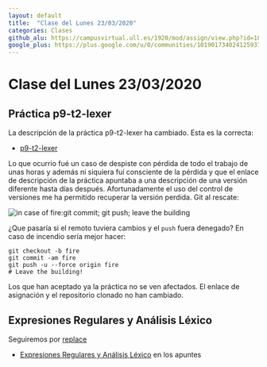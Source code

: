 ```yaml
---
layout: default
title:  "Clase del Lunes 23/03/2020"
categories: Clases
github_alu: https://campusvirtual.ull.es/1920/mod/assign/view.php?id=187733
google_plus: https://plus.google.com/u/0/communities/101901734024125937720
---
```


# Clase del Lunes 23/03/2020

## Práctica p9-t2-lexer

La descripción de la práctica p9-t2-lexer ha cambiado. Esta es la correcta:

* [p9-t2-lexer]({{site.baseurl}}/tema2-expresiones-regulares-y-analisis-lexico/practicas/p9-t2-lexer/)

Lo que ocurrio fué un caso de despiste con pérdida de todo el trabajo de unas horas y además ni siquiera fuí consciente de la pérdida y que el enlace de descripción de la práctica apuntaba a una descripción de una versión diferente hasta días después. 
Afortunadamente el uso del control de versiones me ha permitido recuperar la versión perdida. Git al rescate:

![in case of fire:git commit; git push; leave the building](https://upload.wikimedia.org/wikipedia/commons/thumb/a/a7/In_case_of_fire_git_push_first.jpg/800px-In_case_of_fire_git_push_first.jpg)

¿Que pasaría si el remoto tuviera cambios y el `push` fuera denegado?
En caso de incendio sería mejor hacer:

```
git checkout -b fire
git commit -am fire
git push -u --force origin fire
# Leave the building!
```

Los que han aceptado ya la práctica no se ven afectados. El enlace de asignación y el repositorio clonado no han cambiado.

## Expresiones Regulares y Análisis Léxico

Seguiremos por [replace]({{site.baseurl}}/tema2-expresiones-regulares-y-analisis-lexico/#replace)

* [Expresiones Regulares y Análisis Léxico]({{site.baseurl}}/tema2-expresiones-regulares-y-analisis-lexico/) en los apuntes

